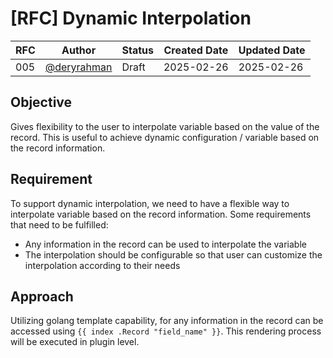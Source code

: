 # [RFC] Dynamic Interpolation

| RFC | Author | Status | Created Date | Updated Date |
| --- | ------ | ------ | ------------ | ------------ |
| 005 | [@deryrahman](https://github.com/deryrahman) | Draft | 2025-02-26 | 2025-02-26 |

## Objective
Gives flexibility to the user to interpolate variable based on the value of the record. This is useful to achieve dynamic configuration / variable based on the record information.

## Requirement
To support dynamic interpolation, we need to have a flexible way to interpolate variable based on the record information. Some requirements that need to be fulfilled:
- Any information in the record can be used to interpolate the variable
- The interpolation should be configurable so that user can customize the interpolation according to their needs

## Approach
Utilizing golang template capability, for any information in the record can be accessed using `{{ index .Record "field_name" }}`. This rendering process will be executed in plugin level.